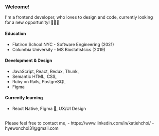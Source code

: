 ### Welcome!

I'm a frontend developer, who loves to design and code, currently looking for a new opportunity! 👩🏻‍💻 
<br>

#### Education
- Flatiron School NYC - Software Engineering (2021)
- Columbia University - MS Biostatistsics (2019)
#### Development & Design
- JavaScript, React, Redux, Thunk,
- Semantic HTML, CSS,
- Ruby on Rails, PostgreSQL
- Figma
#### Currently learning
- React Native, Figma 🎨, UX/UI Design
<br>
Please feel free to contact me,
- https://www.linkedin.com/in/katiehchoi/
- hyewonchoi31@gmail.com

<!--
**katiehyewonchoi/katiehyewonchoi** is a ✨ _special_ ✨ repository because its `README.md` (this file) appears on your GitHub profile.

Here are some ideas to get you started:

- 🔭 I’m currently working on ...
- 🌱 I’m currently learning ...
- 👯 I’m looking to collaborate on ...
- 🤔 I’m looking for help with ...
- 💬 Ask me about ...
- 📫 How to reach me: ...
- 😄 Pronouns: ...
- ⚡ Fun fact: ...
-->
